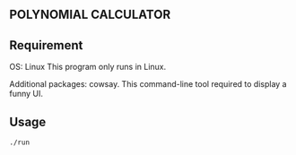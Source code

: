 <h2>POLYNOMIAL CALCULATOR</h2>

## Requirement
OS: Linux
This program only runs in Linux.

Additional packages: cowsay.
This command-line tool required to display a funny UI.

## Usage
```bash
./run
```
